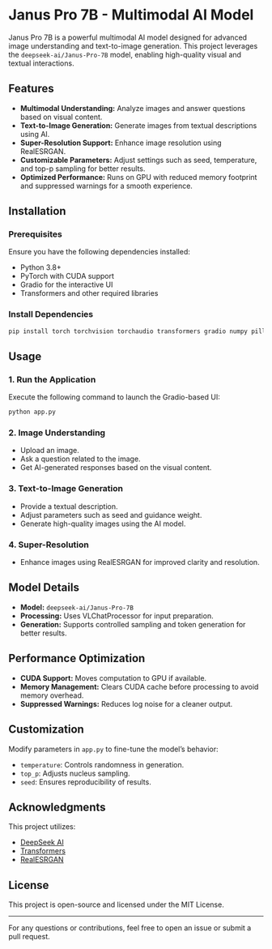 # Janus Pro 7B - Multimodal AI Model

Janus Pro 7B is a powerful multimodal AI model designed for advanced image understanding and text-to-image generation. This project leverages the `deepseek-ai/Janus-Pro-7B` model, enabling high-quality visual and textual interactions.

## Features
- **Multimodal Understanding:** Analyze images and answer questions based on visual content.
- **Text-to-Image Generation:** Generate images from textual descriptions using AI.
- **Super-Resolution Support:** Enhance image resolution using RealESRGAN.
- **Customizable Parameters:** Adjust settings such as seed, temperature, and top-p sampling for better results.
- **Optimized Performance:** Runs on GPU with reduced memory footprint and suppressed warnings for a smooth experience.

## Installation
### Prerequisites
Ensure you have the following dependencies installed:
- Python 3.8+
- PyTorch with CUDA support
- Gradio for the interactive UI
- Transformers and other required libraries

### Install Dependencies
```sh
pip install torch torchvision torchaudio transformers gradio numpy pillow
```

## Usage
### 1. Run the Application
Execute the following command to launch the Gradio-based UI:
```sh
python app.py
```

### 2. Image Understanding
- Upload an image.
- Ask a question related to the image.
- Get AI-generated responses based on the visual content.

### 3. Text-to-Image Generation
- Provide a textual description.
- Adjust parameters such as seed and guidance weight.
- Generate high-quality images using the AI model.

### 4. Super-Resolution
- Enhance images using RealESRGAN for improved clarity and resolution.

## Model Details
- **Model:** `deepseek-ai/Janus-Pro-7B`
- **Processing:** Uses VLChatProcessor for input preparation.
- **Generation:** Supports controlled sampling and token generation for better results.

## Performance Optimization
- **CUDA Support:** Moves computation to GPU if available.
- **Memory Management:** Clears CUDA cache before processing to avoid memory overhead.
- **Suppressed Warnings:** Reduces log noise for a cleaner output.

## Customization
Modify parameters in `app.py` to fine-tune the model’s behavior:
- `temperature`: Controls randomness in generation.
- `top_p`: Adjusts nucleus sampling.
- `seed`: Ensures reproducibility of results.

## Acknowledgments
This project utilizes:
- [DeepSeek AI](https://deepseek.ai)
- [Transformers](https://huggingface.co/docs/transformers/)
- [RealESRGAN](https://github.com/xinntao/Real-ESRGAN)

## License
This project is open-source and licensed under the MIT License.

---
For any questions or contributions, feel free to open an issue or submit a pull request.

